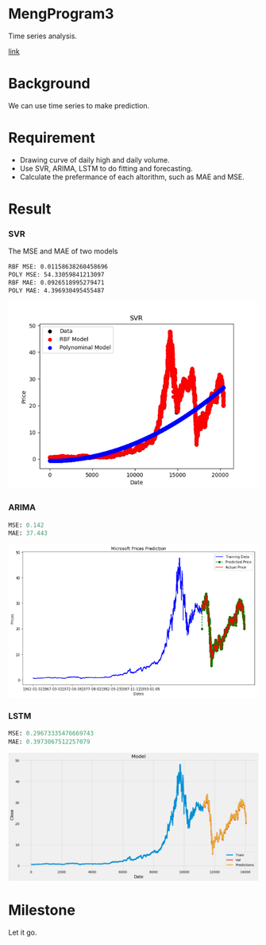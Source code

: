 # MengProgram3
Time series analysis.

[link](https://en.wikipedia.org/wiki/Time_series)

# Background

We can use time series to make prediction.

# Requirement
* Drawing curve of daily high and daily volume.
* Use SVR, ARIMA, LSTM to do fitting and forecasting. 
* Calculate the prefermance of each altorithm, such as MAE and MSE.

# Result

### SVR

The MSE and MAE of two models

```
RBF MSE: 0.01158638260458696
POLY MSE: 54.33059841213097
RBF MAE: 0.0926518995279471
POLY MAE: 4.396930495455487
```

![image](https://github.com/OneCircle1/MengProgram3/blob/master/SVR/png/SVR.png)

### ARIMA

```python 
MSE: 0.142
MAE: 37.443
```

![image](https://github.com/OneCircle1/MengProgram3/blob/master/ARIMA/png/ARIMA.png)

### LSTM

```python
MSE: 0.29673335476669743
MAE: 0.3973067512257079
```

![image](https://github.com/OneCircle1/MengProgram3/blob/master/LSTM/png/LSTM.png)

# Milestone
Let it go.
